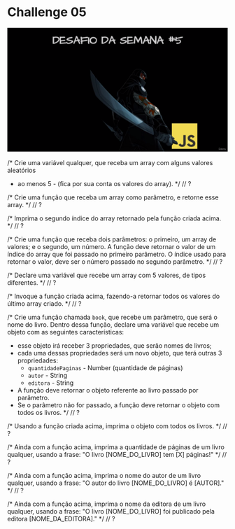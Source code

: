 # Challenge 05

![Challenge 05](https://github.com/Clara-Pacheco/exe-curso-js-ninja/blob/main/images/Curso%20JavaScript%20Ninja%20_%20Udemy%20-%20Google%20Chrome%2023_09_2022%2016_14_54.png)


/*
Crie uma variável qualquer, que receba um array com alguns valores aleatórios
- ao menos 5 - (fica por sua conta os valores do array).
*/
// ?

/*
Crie uma função que receba um array como parâmetro, e retorne esse array.
*/
// ?

/*
Imprima o segundo índice do array retornado pela função criada acima.
*/
// ?

/*
Crie uma função que receba dois parâmetros: o primeiro, um array de valores; e o
segundo, um número. A função deve retornar o valor de um índice do array que foi passado
no primeiro parâmetro. O índice usado para retornar o valor, deve ser o número passado no
segundo parâmetro.
*/
// ?

/*
Declare uma variável que recebe um array com 5 valores, de tipos diferentes.
*/
// ?

/*
Invoque a função criada acima, fazendo-a retornar todos os valores do último
array criado.
*/
// ?

/*
Crie uma função chamada `book`, que recebe um parâmetro, que será o nome do
livro. Dentro dessa função, declare uma variável que recebe um objeto com as
seguintes características:
- esse objeto irá receber 3 propriedades, que serão nomes de livros;
- cada uma dessas propriedades será um novo objeto, que terá outras 3
propriedades:
    - `quantidadePaginas` - Number (quantidade de páginas)
    - `autor` - String
    - `editora` - String
- A função deve retornar o objeto referente ao livro passado por parâmetro.
- Se o parâmetro não for passado, a função deve retornar o objeto com todos
os livros.
*/
// ?

/*
Usando a função criada acima, imprima o objeto com todos os livros.
*/
// ?

/*
Ainda com a função acima, imprima a quantidade de páginas de um livro qualquer,
usando a frase:
"O livro [NOME_DO_LIVRO] tem [X] páginas!"
*/
// ?

/*
Ainda com a função acima, imprima o nome do autor de um livro qualquer, usando
a frase:
"O autor do livro [NOME_DO_LIVRO] é [AUTOR]."
*/
// ?

/*
Ainda com a função acima, imprima o nome da editora de um livro qualquer, usando
a frase:
"O livro [NOME_DO_LIVRO] foi publicado pela editora [NOME_DA_EDITORA]."
*/
// ?